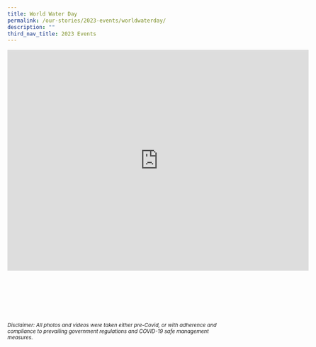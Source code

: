 ```yaml
---
title: World Water Day
permalink: /our-stories/2023-events/worldwaterday/
description: ""
third_nav_title: 2023 Events
---
```

<iframe src="https://docs.google.com/presentation/d/e/2PACX-1vQLSmq_4ZalxuafYT7bhSSfXJ6wjPw6-_Z9KEwaXI7-kRULgHb7RkhJbXJxLUcsHHiiW6lCRp1N931e/embed?start=true&amp;loop=true&amp;delayms=3000" frameborder="0" width="680" height="499" allowfullscreen="true"></iframe>


<br><br><br><br><br><br>
<sup>_Disclaimer: All photos and videos were taken either pre-Covid, or with adherence and compliance to prevailing government regulations and COVID-19 safe management measures._</sup>